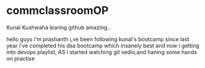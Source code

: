 # commclassroomOP

Kunal Kushwaha learing github amazing..

hello guys i'm prashanth i,ve been following kunal's bootcamp since last year i've completed his dsa bootcamp which
insanely best and now i getting into devops playlist, AS i started watching git vedio,and haning some hands on practise 
